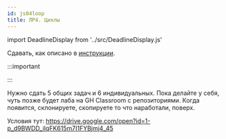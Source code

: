 ```yaml
---
id: js04loop
title: ЛР4. Циклы
---
```


import DeadlineDisplay from '../src/DeadlineDisplay.js'

Сдавать, как описано в [инструкции](labs.md). 

:::important

<DeadlineDisplay link='https://git.io/JkWqP' deadline='2020-11-18 23:59' title='ЛР4. Циклы' expiredText="Общие задачи больше не принимаются." activeText="До сдачи общих задач: "/>
<DeadlineDisplay link='будет позже' deadline='2020-11-25 23:59' title='ЛР4. Циклы' expiredText="Индивидуальные задачи больше не принимаются." activeText="До сдачи индивидуальных задач: " supressOutput="1"/>
:::

Нужно сдать 5 общих задач и 6 индивидуальных. Пока делайте у себя, чуть позже будет лаба на GH Classroom c репозиториями. Когда появится, склонируете, скопируете то что наработали, поверх.

Условия тут: https://drive.google.com/open?id=1-p_d9BWDD_iIqFK615m7I1FYBjmj4_45


